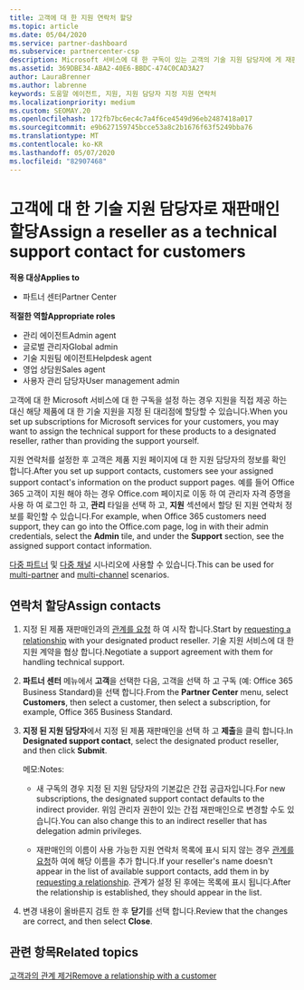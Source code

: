```yaml
---
title: 고객에 대 한 지원 연락처 할당
ms.topic: article
ms.date: 05/04/2020
ms.service: partner-dashboard
ms.subservice: partnercenter-csp
description: Microsoft 서비스에 대 한 구독이 있는 고객의 기술 지원 담당자에 게 재판매인을 할당 하는 방법에 대해 알아봅니다.
ms.assetid: 369DBE34-ABA2-40E6-BBDC-474C0CAD3A27
author: LauraBrenner
ms.author: labrenne
keywords: 도움말 에이전트, 지원, 지원 담당자 지정 지원 연락처
ms.localizationpriority: medium
ms.custom: SEOMAY.20
ms.openlocfilehash: 172fb7bc6ec4c7a4f6ce4549d96eb2487418a017
ms.sourcegitcommit: e9b627159745bcce53a8c2b1676f63f5249bba76
ms.translationtype: MT
ms.contentlocale: ko-KR
ms.lasthandoff: 05/07/2020
ms.locfileid: "82907468"
---
```

# <a name="assign-a-reseller-as-a-technical-support-contact-for-customers"></a><span data-ttu-id="74463-104">고객에 대 한 기술 지원 담당자로 재판매인 할당</span><span class="sxs-lookup"><span data-stu-id="74463-104">Assign a reseller as a technical support contact for customers</span></span>

<span data-ttu-id="74463-105">**적용 대상**</span><span class="sxs-lookup"><span data-stu-id="74463-105">**Applies to**</span></span>

- <span data-ttu-id="74463-106">파트너 센터</span><span class="sxs-lookup"><span data-stu-id="74463-106">Partner Center</span></span>

<span data-ttu-id="74463-107">**적절한 역할**</span><span class="sxs-lookup"><span data-stu-id="74463-107">**Appropriate roles**</span></span>

- <span data-ttu-id="74463-108">관리 에이전트</span><span class="sxs-lookup"><span data-stu-id="74463-108">Admin agent</span></span>
- <span data-ttu-id="74463-109">글로벌 관리자</span><span class="sxs-lookup"><span data-stu-id="74463-109">Global admin</span></span>
- <span data-ttu-id="74463-110">기술 지원팀 에이전트</span><span class="sxs-lookup"><span data-stu-id="74463-110">Helpdesk agent</span></span>
- <span data-ttu-id="74463-111">영업 상담원</span><span class="sxs-lookup"><span data-stu-id="74463-111">Sales agent</span></span>
- <span data-ttu-id="74463-112">사용자 관리 담당자</span><span class="sxs-lookup"><span data-stu-id="74463-112">User management admin</span></span>

<span data-ttu-id="74463-113">고객에 대 한 Microsoft 서비스에 대 한 구독을 설정 하는 경우 지원을 직접 제공 하는 대신 해당 제품에 대 한 기술 지원을 지정 된 대리점에 할당할 수 있습니다.</span><span class="sxs-lookup"><span data-stu-id="74463-113">When you set up subscriptions for Microsoft services for your customers, you may want to assign the technical support for these products to a designated reseller, rather than providing the support yourself.</span></span>

<span data-ttu-id="74463-114">지원 연락처를 설정한 후 고객은 제품 지원 페이지에 대 한 지원 담당자의 정보를 확인 합니다.</span><span class="sxs-lookup"><span data-stu-id="74463-114">After you set up support contacts, customers see your assigned support contact's information on the product support pages.</span></span> <span data-ttu-id="74463-115">예를 들어 Office 365 고객이 지원 해야 하는 경우 Office.com 페이지로 이동 하 여 관리자 자격 증명을 사용 하 여 로그인 하 고, **관리** 타일을 선택 하 고, **지원** 섹션에서 할당 된 지원 연락처 정보를 확인할 수 있습니다.</span><span class="sxs-lookup"><span data-stu-id="74463-115">For example, when Office 365 customers need support, they can go into the Office.com page, log in with their admin credentials, select the **Admin** tile, and under the **Support** section, see the assigned support contact information.</span></span>

<span data-ttu-id="74463-116">[다중 파트너](multipartner.md) 및 [다중 채널](multichannel.md) 시나리오에 사용할 수 있습니다.</span><span class="sxs-lookup"><span data-stu-id="74463-116">This can be used for [multi-partner](multipartner.md) and [multi-channel](multichannel.md) scenarios.</span></span> 

<a href="" id="assigncontacts"></a>
## <a name="assign-contacts"></a><span data-ttu-id="74463-117">연락처 할당</span><span class="sxs-lookup"><span data-stu-id="74463-117">Assign contacts</span></span>

1.  <span data-ttu-id="74463-118">지정 된 제품 재판매인과의 [관계를 요청](request-a-relationship-with-a-customer.md) 하 여 시작 합니다.</span><span class="sxs-lookup"><span data-stu-id="74463-118">Start by [requesting a relationship](request-a-relationship-with-a-customer.md) with your designated product reseller.</span></span> <span data-ttu-id="74463-119">기술 지원 서비스에 대 한 지원 계약을 협상 합니다.</span><span class="sxs-lookup"><span data-stu-id="74463-119">Negotiate a support agreement with them for handling technical support.</span></span>

2.  <span data-ttu-id="74463-120">**파트너 센터** 메뉴에서 **고객**을 선택한 다음, 고객을 선택 하 고 구독 (예: Office 365 Business Standard)을 선택 합니다.</span><span class="sxs-lookup"><span data-stu-id="74463-120">From the **Partner Center** menu, select **Customers**, then select a customer, then select a subscription, for example, Office 365 Business Standard.</span></span>

3.  <span data-ttu-id="74463-121">**지정 된 지원 담당자**에서 지정 된 제품 재판매인을 선택 하 고 **제출**을 클릭 합니다.</span><span class="sxs-lookup"><span data-stu-id="74463-121">In  **Designated support contact**, select the designated product reseller, and then click **Submit**.</span></span> 

    <span data-ttu-id="74463-122">메모:</span><span class="sxs-lookup"><span data-stu-id="74463-122">Notes:</span></span> 
    
    *  <span data-ttu-id="74463-123">새 구독의 경우 지정 된 지원 담당자의 기본값은 간접 공급자입니다.</span><span class="sxs-lookup"><span data-stu-id="74463-123">For new subscriptions, the designated support contact defaults to the indirect provider.</span></span> <span data-ttu-id="74463-124">위임 관리자 권한이 있는 간접 재판매인으로 변경할 수도 있습니다.</span><span class="sxs-lookup"><span data-stu-id="74463-124">You can also change this to an indirect reseller that has delegation admin privileges.</span></span>
    
    *  <span data-ttu-id="74463-125">재판매인의 이름이 사용 가능한 지원 연락처 목록에 표시 되지 않는 경우 [관계를 요청](request-a-relationship-with-a-customer.md)하 여에 해당 이름을 추가 합니다.</span><span class="sxs-lookup"><span data-stu-id="74463-125">If your reseller's name doesn't appear in the list of available support contacts, add them in by [requesting a relationship](request-a-relationship-with-a-customer.md).</span></span> <span data-ttu-id="74463-126">관계가 설정 된 후에는 목록에 표시 됩니다.</span><span class="sxs-lookup"><span data-stu-id="74463-126">After the relationship is established, they should appear in the list.</span></span>  

4.  <span data-ttu-id="74463-127">변경 내용이 올바른지 검토 한 후 **닫기**를 선택 합니다.</span><span class="sxs-lookup"><span data-stu-id="74463-127">Review that the changes are correct, and then select **Close**.</span></span>

## <a name="related-topics"></a><span data-ttu-id="74463-128">관련 항목</span><span class="sxs-lookup"><span data-stu-id="74463-128">Related topics</span></span>

[<span data-ttu-id="74463-129">고객과의 관계 제거</span><span class="sxs-lookup"><span data-stu-id="74463-129">Remove a relationship with a customer</span></span>](remove-a-relationship.md)